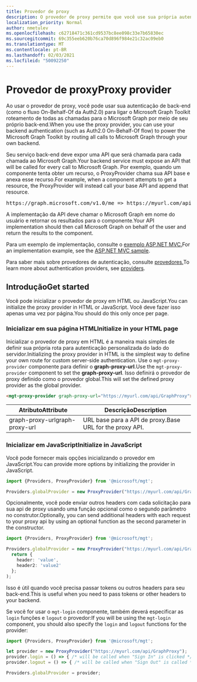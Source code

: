 ```yaml
---
title: Provedor de proxy
description: O provedor de proxy permite que você use sua própria autenticação do lado do servidor com o Microsoft Graph Toolkit.
localization_priority: Normal
author: nmetulev
ms.openlocfilehash: c62718471c361cd9537bc8ee098c33e7b65830ec
ms.sourcegitcommit: 69c355eeb620b76ca70d896f984e21c32ac09eb0
ms.translationtype: MT
ms.contentlocale: pt-BR
ms.lasthandoff: 02/03/2021
ms.locfileid: "50092250"
---
```

# <a name="proxy-provider"></a><span data-ttu-id="287be-103">Provedor de proxy</span><span class="sxs-lookup"><span data-stu-id="287be-103">Proxy provider</span></span>

<span data-ttu-id="287be-104">Ao usar o provedor de proxy, você pode usar sua autenticação de back-end (como o fluxo On-Behalf-Of da Auth2.0) para ligar o Microsoft Graph Toolkit roteamento de todas as chamadas para o Microsoft Graph por meio de seu próprio back-end.</span><span class="sxs-lookup"><span data-stu-id="287be-104">When you use the proxy provider, you can use your backend authentication (such as Auth2.0 On-Behalf-Of flow) to power the Microsoft Graph Toolkit by routing all calls to Microsoft Graph through your own backend.</span></span>

<span data-ttu-id="287be-105">Seu serviço back-end deve expor uma API que será chamada para cada chamada ao Microsoft Graph.</span><span class="sxs-lookup"><span data-stu-id="287be-105">Your backend service must expose an API that will be called for every call to Microsoft Graph.</span></span> <span data-ttu-id="287be-106">Por exemplo, quando um componente tenta obter um recurso, o ProxyProvider chama sua API base e anexa esse recurso.</span><span class="sxs-lookup"><span data-stu-id="287be-106">For example, when a component attempts to get a resource, the ProxyProvider will instead call your base API and append that resource.</span></span>

<pre>https://graph.microsoft.com/v1.0/me => https://myurl.com/api/GraphProxy/v1.0/me</pre> 

<span data-ttu-id="287be-107">A implementação da API deve chamar o Microsoft Graph em nome do usuário e retornar os resultados para o componente.</span><span class="sxs-lookup"><span data-stu-id="287be-107">Your API implementation should then call Microsoft Graph on behalf of the user and return the results to the component.</span></span>

<span data-ttu-id="287be-108">Para um exemplo de implementação, consulte o [exemplo ASP.NET MVC.](https://github.com/microsoftgraph/microsoft-graph-toolkit/tree/master/samples/proxy-provider-asp-net-mvc)</span><span class="sxs-lookup"><span data-stu-id="287be-108">For an implementation example, see the [ASP.NET MVC sample](https://github.com/microsoftgraph/microsoft-graph-toolkit/tree/master/samples/proxy-provider-asp-net-mvc).</span></span> 

<span data-ttu-id="287be-109">Para saber mais sobre provedores de autenticação, consulte [provedores.](./providers.md)</span><span class="sxs-lookup"><span data-stu-id="287be-109">To learn more about authentication providers, see [providers](./providers.md).</span></span>

## <a name="get-started"></a><span data-ttu-id="287be-110">Introdução</span><span class="sxs-lookup"><span data-stu-id="287be-110">Get started</span></span>

<span data-ttu-id="287be-111">Você pode inicializar o provedor de proxy em HTML ou JavaScript.</span><span class="sxs-lookup"><span data-stu-id="287be-111">You can initialize the proxy provider in HTML or JavaScript.</span></span> <span data-ttu-id="287be-112">Você deve fazer isso apenas uma vez por página.</span><span class="sxs-lookup"><span data-stu-id="287be-112">You should do this only once per page.</span></span>

### <a name="initialize-in-your-html-page"></a><span data-ttu-id="287be-113">Inicializar em sua página HTML</span><span class="sxs-lookup"><span data-stu-id="287be-113">Initialize in your HTML page</span></span>

<span data-ttu-id="287be-114">Inicializar o provedor de proxy em HTML é a maneira mais simples de definir sua própria rota para autenticação personalizada do lado do servidor.</span><span class="sxs-lookup"><span data-stu-id="287be-114">Initializing the proxy provider in HTML is the simplest way to define your own route for custom server-side authentication.</span></span> <span data-ttu-id="287be-115">Use o `mgt-proxy-provider` componente para definir o **graph-proxy-url**.</span><span class="sxs-lookup"><span data-stu-id="287be-115">Use the `mgt-proxy-provider` component to set the **graph-proxy-url**.</span></span> <span data-ttu-id="287be-116">Isso definirá o provedor de proxy definido como o provedor global.</span><span class="sxs-lookup"><span data-stu-id="287be-116">This will set the defined proxy provider as the global provider.</span></span>

```html
<mgt-proxy-provider graph-proxy-url="https://myurl.com/api/GraphProxy"></mgt-proxy-provider>
```

| <span data-ttu-id="287be-117">Atributo</span><span class="sxs-lookup"><span data-stu-id="287be-117">Attribute</span></span> | <span data-ttu-id="287be-118">Descrição</span><span class="sxs-lookup"><span data-stu-id="287be-118">Description</span></span> |
| --- | --- |
| <span data-ttu-id="287be-119">graph-proxy-url</span><span class="sxs-lookup"><span data-stu-id="287be-119">graph-proxy-url</span></span>  | <span data-ttu-id="287be-120">URL base para a API de proxy.</span><span class="sxs-lookup"><span data-stu-id="287be-120">Base URL for the proxy API.</span></span> |


### <a name="initialize-in-javascript"></a><span data-ttu-id="287be-121">Inicializar em JavaScript</span><span class="sxs-lookup"><span data-stu-id="287be-121">Initialize in JavaScript</span></span>

<span data-ttu-id="287be-122">Você pode fornecer mais opções inicializando o provedor em JavaScript.</span><span class="sxs-lookup"><span data-stu-id="287be-122">You can provide more options by initializing the provider in JavaScript.</span></span>

```ts
import {Providers, ProxyProvider} from '@microsoft/mgt';

Providers.globalProvider = new ProxyProvider("https://myurl.com/api/GraphProxy");
```

<span data-ttu-id="287be-123">Opcionalmente, você pode enviar outros headers com cada solicitação para sua api de proxy usando uma função opcional como o segundo parâmetro no construtor.</span><span class="sxs-lookup"><span data-stu-id="287be-123">Optionally, you can send additional headers with each request to your proxy api by using an optional function as the second parameter in the constructor.</span></span>

```ts
import {Providers, ProxyProvider} from '@microsoft/mgt';

Providers.globalProvider = new ProxyProvider("https://myurl.com/api/GraphProxy", async () => {
  return {
    header: 'value',
    header2: 'value2'
  };
);
```

<span data-ttu-id="287be-124">Isso é útil quando você precisa passar tokens ou outros headers para seu back-end.</span><span class="sxs-lookup"><span data-stu-id="287be-124">This is useful when you need to pass tokens or other headers to your backend.</span></span>

<span data-ttu-id="287be-125">Se você for usar o `mgt-login` componente, também deverá especificar as `login` funções e `logout` o provedor:</span><span class="sxs-lookup"><span data-stu-id="287be-125">If you will be using the `mgt-login` component, you should also specify the `login` and `logout` functions for the provider:</span></span>

```ts
import {Providers, ProxyProvider} from '@microsoft/mgt';

let provider = new ProxyProvider("https://myurl.com/api/GraphProxy");
provider.login = () => { /* will be called when "Sign In" is clicked */ };
provider.logout = () => { /* will be called when "Sign Out" is called */ };

Providers.globalProvider = provider;
```

